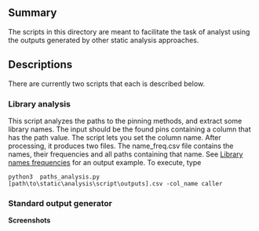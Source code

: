 ## Summary
The scripts in this directory are meant to facilitate the task of analyst using the outputs generated by other static analysis approaches.

## Descriptions
There are currently two scripts that each is described below. 

### Library analysis
This script analyzes the paths to the pinning methods, and extract some library names. The input should be the found pins containing a column that has the path value.
The script lets you set the column name. After processing, it produces two files. The name_freq.csv file contains the names, their frequencies and all paths containing that name.
See [Library names frequencies](https://drive.google.com/file/d/1y5hc637OCvKNUMvkoJKXtb4nGuDfUOZ7/view?usp=sharing) for an output example. To execute, type

    python3  paths_analysis.py [path\to\static\analysis\script\outputs].csv -col_name caller


### Standard output generator

**Screenshots**
